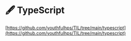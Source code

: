 # 🖋 TypeScript

[https://github.com/youthfulhps/TIL/tree/main/typescript](https://github.com/youthfulhps/TIL/tree/main/typescript)
